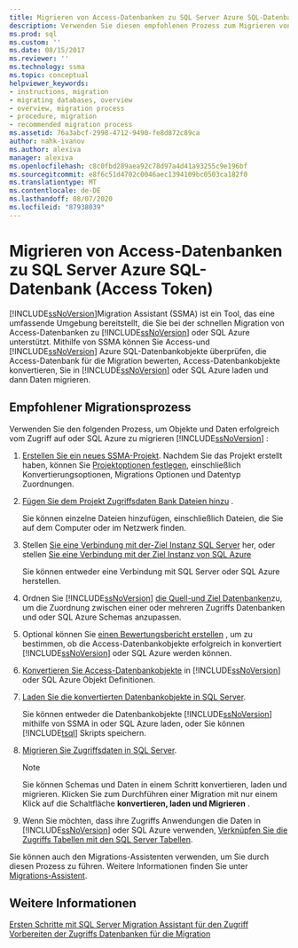 ```yaml
---
title: Migrieren von Access-Datenbanken zu SQL Server Azure SQL-Datenbank | Microsoft-Dokumentation
description: Verwenden Sie diesen empfohlenen Prozess zum Migrieren von Access-Datenbanken zu SQL Server oder Azure SQL-Datenbank mithilfe von SQL Server Migration Assistant (SSMA).
ms.prod: sql
ms.custom: ''
ms.date: 08/15/2017
ms.reviewer: ''
ms.technology: ssma
ms.topic: conceptual
helpviewer_keywords:
- instructions, migration
- migrating databases, overview
- overview, migration process
- procedure, migration
- recommended migration process
ms.assetid: 76a3abcf-2998-4712-9490-fe8d872c89ca
author: nahk-ivanov
ms.author: alexiva
manager: alexiva
ms.openlocfilehash: c8c0fbd289aea92c78d97a4d41a93255c9e196bf
ms.sourcegitcommit: e8f6c51d4702c0046aec1394109bc0503ca182f0
ms.translationtype: MT
ms.contentlocale: de-DE
ms.lasthandoff: 08/07/2020
ms.locfileid: "87938039"
---
```

# <a name="migrating-access-databases-to-sql-server---azure-sql-database-accesstosql"></a>Migrieren von Access-Datenbanken zu SQL Server Azure SQL-Datenbank (Access Token)
[!INCLUDE[ssNoVersion](../../includes/ssnoversion-md.md)]Migration Assistant (SSMA) ist ein Tool, das eine umfassende Umgebung bereitstellt, die Sie bei der schnellen Migration von Access-Datenbanken zu [!INCLUDE[ssNoVersion](../../includes/ssnoversion-md.md)] oder SQL Azure unterstützt. Mithilfe von SSMA können Sie Access-und [!INCLUDE[ssNoVersion](../../includes/ssnoversion-md.md)] Azure SQL-Datenbankobjekte überprüfen, die Access-Datenbank für die Migration bewerten, Access-Datenbankobjekte konvertieren, Sie in [!INCLUDE[ssNoVersion](../../includes/ssnoversion-md.md)] oder SQL Azure laden und dann Daten migrieren.  
  
## <a name="recommended-migration-process"></a>Empfohlener Migrationsprozess  
Verwenden Sie den folgenden Prozess, um Objekte und Daten erfolgreich vom Zugriff auf oder SQL Azure zu migrieren [!INCLUDE[ssNoVersion](../../includes/ssnoversion-md.md)] :  
  
1.  [Erstellen Sie ein neues SSMA-Projekt](creating-and-managing-projects-accesstosql.md). Nachdem Sie das Projekt erstellt haben, können Sie [Projektoptionen festlegen](setting-conversion-and-migration-options-accesstosql.md), einschließlich Konvertierungsoptionen, Migrations Optionen und Datentyp Zuordnungen.  
  
2.  [Fügen Sie dem Projekt Zugriffsdaten Bank Dateien hinzu](adding-and-removing-access-database-files-accesstosql.md) .  
  
    Sie können einzelne Dateien hinzufügen, einschließlich Dateien, die Sie auf dem Computer oder im Netzwerk finden.  
  
3.  Stellen [Sie eine Verbindung mit der-Ziel Instanz SQL Server](connecting-to-sql-server-accesstosql.md) her, oder stellen [Sie eine Verbindung mit der Ziel Instanz von SQL Azure](connecting-to-azure-sql-db-accesstosql.md)  
  
    Sie können entweder eine Verbindung mit SQL Server oder SQL Azure herstellen.  
  
4.  Ordnen Sie [!INCLUDE[ssNoVersion](../../includes/ssnoversion-md.md)] [die Quell-und Ziel Datenbanken](mapping-source-and-target-databases-accesstosql.md)zu, um die Zuordnung zwischen einer oder mehreren Zugriffs Datenbanken und oder SQL Azure Schemas anzupassen.  
  
5.  Optional können Sie [einen Bewertungsbericht erstellen](assessing-access-database-objects-for-conversion-accesstosql.md) , um zu bestimmen, ob die Access-Datenbankobjekte erfolgreich in konvertiert [!INCLUDE[ssNoVersion](../../includes/ssnoversion-md.md)] oder SQL Azure werden können.  
  
6.  [Konvertieren Sie Access-Datenbankobjekte](converting-access-database-objects-accesstosql.md) in [!INCLUDE[ssNoVersion](../../includes/ssnoversion-md.md)] oder SQL Azure Objekt Definitionen.  
  
7.  [Laden Sie die konvertierten Datenbankobjekte in SQL Server](loading-converted-database-objects-into-sql-server-accesstosql.md).  
  
    Sie können entweder die Datenbankobjekte [!INCLUDE[ssNoVersion](../../includes/ssnoversion-md.md)] mithilfe von SSMA in oder SQL Azure laden, oder Sie können [!INCLUDE[tsql](../../includes/tsql-md.md)] Skripts speichern.  
  
8.  [Migrieren Sie Zugriffsdaten in SQL Server](migrating-access-data-into-sql-server-azure-sql-db-accesstosql.md).  
  
    > [!NOTE]  
    > Sie können Schemas und Daten in einem Schritt konvertieren, laden und migrieren. Klicken Sie zum Durchführen einer Migration mit nur einem Klick auf die Schaltfläche **konvertieren, laden und Migrieren** .  
  
9. Wenn Sie möchten, dass ihre Zugriffs Anwendungen die Daten in [!INCLUDE[ssNoVersion](../../includes/ssnoversion-md.md)] oder SQL Azure verwenden, [Verknüpfen Sie die Zugriffs Tabellen mit den SQL Server Tabellen](linking-access-applications-to-sql-server-azure-sql-db-accesstosql.md).  
  
Sie können auch den Migrations-Assistenten verwenden, um Sie durch diesen Prozess zu führen. Weitere Informationen finden Sie unter [Migrations-Assistent](migration-wizard-accesstosql.md).  
  
## <a name="see-also"></a>Weitere Informationen  
[Ersten Schritte mit SQL Server Migration Assistant für den Zugriff](getting-started-with-sql-server-migration-assistant-for-access-accesstosql.md)  
[Vorbereiten der Zugriffs Datenbanken für die Migration](preparing-access-databases-for-migration-accesstosql.md)
